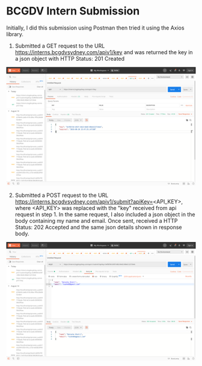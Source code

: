 # BCGDV Intern Submission

Initially, I did this submission using Postman then tried it using the Axios library.

1. Submitted a GET request to the URL https://interns.bcgdvsydney.com/apiv1/key and was returned the key in a json object with HTTP Status: 201 Created

![Retrieve API Key](Screen-Shot_Retrieve-API-Key.png)

2. Submitted a POST request to the URL https://interns.bcgdvsydney.com/apiv1/submit?apiKey=<API_KEY>, where <API_KEY> was replaced with the "key" received from api request in step 1. In the same request, I also included a json object in the body containing my name and email. Once sent, received a HTTP Status: 202 Accepted and the same json details shown in response body.

![Submit Application](Screen-Shot_Application-Submission.png)